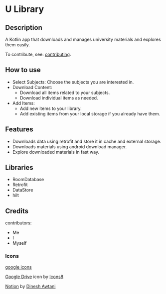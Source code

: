 # U Library

## Description

A Kotlin app that downloads and manages university materials and explores them easily.

To contribute, see: [contributing](CONTRIBUTING.md).

## How to use

* Select Subjects: Choose the subjects you are interested in.
* Download Content:
    * Download all items related to your subjects.
    * Download individual items as needed.
* Add Items:
    * Add new items to your library.
    * Add existing items from your local storage if you already have them.

## Features

- Downloads data using retrofit and store it in cache and external storage.
- Downloads materials using android download manager.
- Explore downloaded materials in fast way.

## Libraries

- RoomDatabase
- Retrofit
- DataStore
- hilt

## Credits

contributors:

- Me
- I
- Myself

### Icons

[google icons](https://fonts.google.com/icons)

<a target="_blank" href="https://icons8.com/icon/13630/google-drive">Google Drive</a> icon
by <a target="_blank" href="https://icons8.com">Icons8</a>

<a href="https://iconscout.com/icons/notion" class="text-underline font-size-sm" target="_blank">
Notion</a>
by <a href="https://iconscout.com/contributors/icons" class="text-underline font-size-sm" target="_blank">
Dinesh Awtani</a>